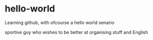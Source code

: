 # hello-world
Learning github, with ofcourse a hello world senario

sportive guy who wishes to be better at organising stuff and English
